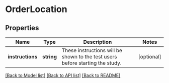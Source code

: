 # OrderLocation

## Properties
Name | Type | Description | Notes
------------ | ------------- | ------------- | -------------
**instructions** | **string** | These instructions will be shown to the test users before starting the study. | [optional] 

[[Back to Model list]](../../README.md#documentation-for-models) [[Back to API list]](../../README.md#documentation-for-api-endpoints) [[Back to README]](../../README.md)

